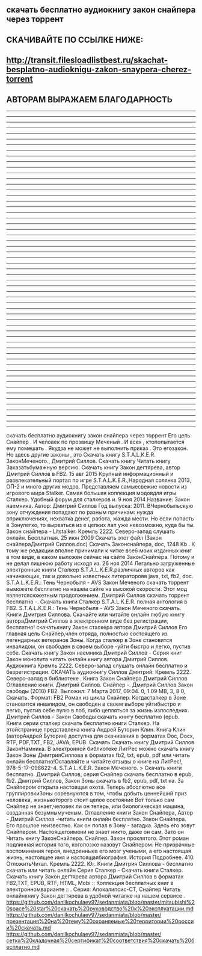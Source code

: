 скачать бесплатно аудиокнигу закон снайпера через торрент
--------------------------------------------------
СКАЧИВАЙТЕ ПО ССЫЛКЕ НИЖЕ:
--------------------------------------------------
http://transit.filesloadlistbest.ru/skachat-besplatno-audioknigu-zakon-snaypera-cherez-torrent
--------------------------------------------------
АВТОРАМ ВЫРАЖАЕМ БЛАГОДАРНОСТЬ
--------------------------------------------------
--------------------------------------------------
--------------------------------------------------
--------------------------------------------------
--------------------------------------------------
--------------------------------------------------
--------------------------------------------------
--------------------------------------------------
--------------------------------------------------
--------------------------------------------------
--------------------------------------------------
--------------------------------------------------
--------------------------------------------------
--------------------------------------------------
--------------------------------------------------
--------------------------------------------------
--------------------------------------------------
--------------------------------------------------
--------------------------------------------------
--------------------------------------------------
--------------------------------------------------
--------------------------------------------------
--------------------------------------------------
--------------------------------------------------
--------------------------------------------------
--------------------------------------------------
--------------------------------------------------
--------------------------------------------------
--------------------------------------------------
--------------------------------------------------
--------------------------------------------------
--------------------------------------------------
--------------------------------------------------
--------------------------------------------------
--------------------------------------------------
--------------------------------------------------
--------------------------------------------------
--------------------------------------------------
--------------------------------------------------
--------------------------------------------------
--------------------------------------------------
--------------------------------------------------
--------------------------------------------------
--------------------------------------------------
--------------------------------------------------
--------------------------------------------------
--------------------------------------------------
--------------------------------------------------
--------------------------------------------------
--------------------------------------------------
--------------------------------------------------
--------------------------------------------------
--------------------------------------------------
--------------------------------------------------
--------------------------------------------------
--------------------------------------------------
--------------------------------------------------
--------------------------------------------------
скачать бесплатно аудиокнигу закон снайпера через торрент Его цель  Снайпер . И человек по прозвищу Меченый . И всех , ктопопытается ему помешать . Якудза не может не выполнить приказ . Это егозакон. Но здесь другие законы , это  Скачать книгу S.T.A.L.K.E.R. ЗаконМеченого., Дмитрий Силлов. Скачать книгу  Читать книгу  Заказатьбумажную версию. Скачать книгу Закон дегтярева, автор Дмитрий Силлов в FB2. 15 авг 2015  Крупный информационный и развлекательный портал по игре S.T.A.L.K.E.R.,Народная солянка 2013, ОП-2 и много других модов. Представляем самыесвежие новости из игрового мира Stalker. Самая большая коллекция модовдля игры Сталкер. Удобный форум для сталкеров и. 9 ноя 2014  Название: Закон наемника. Автор: Дмитрий Силлов Год выпуска: 2011. ВЧернобыльскую зону отчуждения попадают по разным причинам: нужда вприключениях, нехватка денег, работа, жажда мести. Но если попасть в Зонулегко, то вырваться из е цепких лап уже невозможно, куда бы ты. Закон снайпера - Litstalker. Кремль 2222. Северо-запад слушать онлайн. Бесплатная. 25 июн 2009  Скачать этот файл (Закон снайпераДмитрий Силлов.doc) Скачать Законснайпера, doc, 1248 Kb . К тому же редакции вполне принимали к читке все6 моих изданных книг в том виде, в каком выложен сейчас на сайте ЗаконСнайпера. Потому и не делал лишнюю работу исходя из. 26 ноя 2014  Легально загруженные электронные книги Сталкер  S.T.A.L.K.E.R.различных авторов как начинающих, так и довольно известных литераторовв java, txt, fb2, doc. S.T.A.L.K.E.R.: Тень Чернобыля - AVS Закон Меченого скачать торрент выможете бесплатно на нашем сайте на высокой скорости. Этот мод являетсясюжетным продолжением. Дмитрий Силлов скачать торрент бесплатно -. Скачать книги Сталкер  S.T.A.L.K.E.R.  полная антология в FB2. S.T.A.L.K.E.R.: Тень Чернобыля - AVS Закон Меченого скачать. Книги Дмитрия Силлова. Скачайте или читайте онлайн любую книгу автораДмитрий Силлов в электронном виде без регистрации, бесплатно!  скачатькнигу Закон сталкера автора Дмитрий Силлов  Его главная цель  Снайпер,член отряда, полностью состоящего из легендарных ветеранов Зоны. Когда сталкер в Зоне становится инвалидом, он свободен в своем выборе -уйти быстро и легко, пустив себе. Скачать книгу Закон наемника Дмитрий Силлов - Серия книг
Закон монолита читать онлайн книгу автора Дмитрий Силлов. Аудиокнига Кремль 2222. Северо-запад слушать онлайн бесплатно и безрегистрации.  СКАЧАТЬ аудиокнигу Силлов Дмитрий: Кремль 2222. Северо-запад в библиотеке . Книга Закон Снайпера  Дмитрий Силлов  Оглавление книги. Дмитрий Силлов. Снайпер -. Дмитрий Силлов  Закон свободы (2016)  FB2. Выложил: 7 Марта 2017, 09:04. 0, 1.09 MB, 3, 8 0, Скачать. Формат: FB2 Роман из цикла Снайпер. Когдасталкер в Зоне становится инвалидом, он свободен в своем выборе  уйтибыстро и легко, пустив себе пулю в лоб, либо цепляться за жизнь изпоследних. Дмитрий Силлов - Закон Свободы скачать книгу бесплатно (epub. Книги серии сталкер  скачать бесплатно книги Сталкер.  На этойстранице представлена книга Андрей Буторин  Клин. Книга Клин (авторАндрей Буторин) доступна для скачивания в форматах Doc, Docx, RTF, PDF,TXT, FB2, JAVA, EPUB. Скачать  Скачать книгу Дмитрий Силлов  ЗаконНамника. В электронной библиотеке ЛитРес можно скачать книгу Закон Зоны ДмитрияСиллова в форматах fb2, txt, epub, pdf или читать онлайн бесплатно!Оставляйте и читайте отзывы о книге на ЛитРес!, 978-5-17-098622-4. S.T.A.L.K.E.R. Закон Меченого. > Скачать книги бесплатно. Дмитрий Силлов, серия Снайпер  скачать бесплатно в epub, fb2. Дмитрий Силлов, Закон Зоны  скачать в fb2, epub, pdf, txt на. За Снайпером открыта настоящая охота. Теперь абсолютно все группировкиЗоны соревнуются в том, чтобы добыть ценнейший приз  человека, жизнькоторого стоит целое состояние Вот только сам Снайпер не знает,человек ли он теперь, или биологическая машина, созданная безумнымученым. Оглавление книги Закон Снайпера, Автор - Дмитрий Силлов   -читать книги онлайн бесплатно.  Закон Снайпера. Его прошлое неизвестно. Как он попал в Зону - загадка. Здесь его зовут Снайпером. Настоящегоимени не знает никто, даже он сам. Зато он  Читать книгу  ЗаконСнайпера. Снайпер. Закон проклятого. Этот роман  подлинная история того, когопозже назовут Снайпером. Не призрачные воспоминания героя, внедренныев его мозг учеными, а его настоящая жизнь, настоящее имя и настоящаябиография. История  Подробнее. 410. ОтложитьЧитал. Кремль 2222. Юг. Книги Дмитрия Силлова - бесплатно скачать или читать онлайн
Серия Сталкер - Скачать книги Сталкер. Скачать книгу Закон дегтярева автора Дмитрий Силлов в форматах FB2,TXT, EPUB, RTF, HTML, Mobi :: Коллекция бесплатных книг в электронномварианте :: .  Серия: Апокалипсис-СТ, Снайпер  Читать онлайнкнигу Закон дегтярева в удобной читалке на нашем сервисе .
https://github.com/danilkochulaev97/sedanmiata/blob/master/mitsubishi%20space%20star%20скачать%20руководство%20к%20эксплуатации.md
https://github.com/danilkochulaev97/sedanmiata/blob/master/презентация%20на%20тему%20охраняемые%20территории%20россии%20скачать.md
https://github.com/danilkochulaev97/sedanmiata/blob/master/сетка%20кладочная%20сертификат%20соответствия%20скачать%20бесплатно.md
